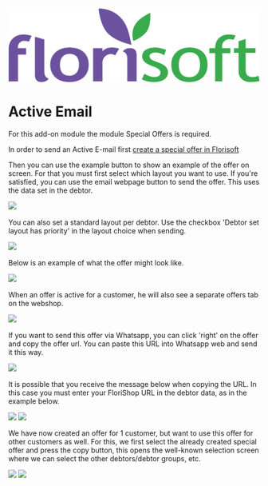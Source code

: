 <img src="../../fslogo.png"/>

# **Active Email**

For this add-on module the module Special Offers is required.

In order to send an Active E-mail first [create a special offer in Florisoft](https://github.com/florisoft/User.Manuals/tree/main/BASIS/Special%20Offers-Aanbiedingslijsten%20(M33))

Then you can use the example button to show an example of the offer on screen. For that you must first select which layout you want to use. If you're satisfied, you can use the email webpage button to send the offer. This uses the data set in the debtor.

<img src=".Manual Active Email\pic7.png" />

You can also set a standard layout per debtor. Use the checkbox 'Debtor set layout has priority' in the layout choice when sending.

<img src=".Manual Active Email\pic8.png" />

Below is an example of what the offer might look like.

<img src=".Manual Active Email\pic9.png" />

When an offer is active for a customer, he will also see a separate offers tab on the webshop.

<img src=".Manual Active Email\pic10.png" />

If you want to send this offer via Whatsapp, you can click 'right' on the offer and copy the offer url. You can paste this URL into Whatsapp web and send it this way.

<img src=".Manual Active Email\pic11.png" />

It is possible that you receive the message below when copying the URL. In this case you must enter your FloriShop URL in the debtor data, as in the example below.

<img src=".Manual Active Email\pic12.png" />

<img src=".Manual Active Email\pic13.png" />

We have now created an offer for 1 customer, but want to use this offer for other customers as well. For this, we first select the already created special offer and press the copy button, this opens the well-known selection screen where we can select the other debtors/debtor groups, etc.

<img src=".Manual Active Email\pic14.png" />

<img src=".Manual Active Email\pic15.png" />
